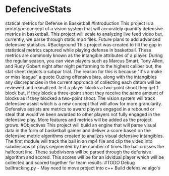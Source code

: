 # DefenciveStats
statical metrics for Defense in Basketball
#Introduction
This project is a prototype concept of a vision system that will accurately quantify defensive metrics in basketball.
This project will scale to analyzing live feed video but, currently, we parse through static mp4 files. Future plans to add advanced 
defensive statistics.
#Background
This project was created to fill the gap in statistical metrics captured while playing defense in basketball. These metrics are 
commonly known as the intangible attributes of a player. During the regular season, you can view players such as Marcus Smart, Tony 
Allen, and Rudy Gobert night after night performing to the highest caliber but, the stat sheet depicts a subpar trial. The reason for 
this is because "it's a make or miss league" a quote Ouzing offensive bias. along with the intangibles any discrepancies in the 
current approach of collecting each datum will be reviewed and reanalized. Ie if a player blocks a two-point shoot they get 1 block 
but, if they block a three-point shoot they receive the same amount of blocks as if they blocked a two-point shoot. The vision system 
will track defensive assist which is a new concept that will allow for more granularity. Defensive assists are metrics to award 
players engaged in a rebound or steal that would've been awarded to other players not fully engaged in the defensive play. More 
features and metrics will be added as the project grows.
#Objectives
This project will build an engine that will parse visual data in the form of basketball games and deliver a score based on the 
defensive metric algorithms created to anailzes visual defensive intangibles. The first module will track the ball in an mp4 file and 
clip the video into subdivisons of plays segmented by the number of times the ball crosses the halfcourt line. These subdivisons will 
be parsed through the defensive algorithm and scored. This scores will be for an idvidual player which will be collected and scored 
together for team results.
#TODO
Debug balltracking.py - May need to move project into c++
Build defensive algo's
